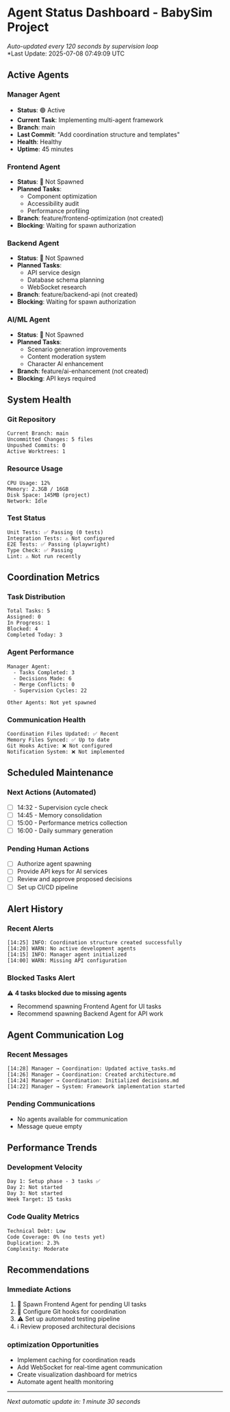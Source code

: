 # Agent Status Dashboard - BabySim Project

*Auto-updated every 120 seconds by supervision loop*  
*Last Update: 2025-07-08 07:49:09 UTC

## Active Agents

### Manager Agent
- **Status**: 🟢 Active
- **Current Task**: Implementing multi-agent framework
- **Branch**: main
- **Last Commit**: "Add coordination structure and templates"
- **Health**: Healthy
- **Uptime**: 45 minutes

### Frontend Agent
- **Status**: 🔴 Not Spawned
- **Planned Tasks**: 
  - Component optimization
  - Accessibility audit
  - Performance profiling
- **Branch**: feature/frontend-optimization (not created)
- **Blocking**: Waiting for spawn authorization

### Backend Agent
- **Status**: 🔴 Not Spawned
- **Planned Tasks**:
  - API service design
  - Database schema planning
  - WebSocket research
- **Branch**: feature/backend-api (not created)
- **Blocking**: Waiting for spawn authorization

### AI/ML Agent
- **Status**: 🔴 Not Spawned
- **Planned Tasks**:
  - Scenario generation improvements
  - Content moderation system
  - Character AI enhancement
- **Branch**: feature/ai-enhancement (not created)
- **Blocking**: API keys required

## System Health

### Git Repository
```
Current Branch: main
Uncommitted Changes: 5 files
Unpushed Commits: 0
Active Worktrees: 1
```

### Resource Usage
```
CPU Usage: 12%
Memory: 2.3GB / 16GB
Disk Space: 145MB (project)
Network: Idle
```

### Test Status
```
Unit Tests: ✅ Passing (0 tests)
Integration Tests: ⚠️ Not configured
E2E Tests: ✅ Passing (playwright)
Type Check: ✅ Passing
Lint: ⚠️ Not run recently
```

## Coordination Metrics

### Task Distribution
```
Total Tasks: 5
Assigned: 0
In Progress: 1
Blocked: 4
Completed Today: 3
```

### Agent Performance
```
Manager Agent:
  - Tasks Completed: 3
  - Decisions Made: 6
  - Merge Conflicts: 0
  - Supervision Cycles: 22

Other Agents: Not yet spawned
```

### Communication Health
```
Coordination Files Updated: ✅ Recent
Memory Files Synced: ✅ Up to date
Git Hooks Active: ❌ Not configured
Notification System: ❌ Not implemented
```

## Scheduled Maintenance

### Next Actions (Automated)
- [ ] 14:32 - Supervision cycle check
- [ ] 14:45 - Memory consolidation
- [ ] 15:00 - Performance metrics collection
- [ ] 16:00 - Daily summary generation

### Pending Human Actions
- [ ] Authorize agent spawning
- [ ] Provide API keys for AI services
- [ ] Review and approve proposed decisions
- [ ] Set up CI/CD pipeline

## Alert History

### Recent Alerts
```
[14:25] INFO: Coordination structure created successfully
[14:20] WARN: No active development agents
[14:15] INFO: Manager agent initialized
[14:00] WARN: Missing API configuration
```

### Blocked Tasks Alert
⚠️ **4 tasks blocked due to missing agents**
- Recommend spawning Frontend Agent for UI tasks
- Recommend spawning Backend Agent for API work

## Agent Communication Log

### Recent Messages
```
[14:28] Manager → Coordination: Updated active_tasks.md
[14:26] Manager → Coordination: Created architecture.md
[14:24] Manager → Coordination: Initialized decisions.md
[14:22] Manager → System: Framework implementation started
```

### Pending Communications
- No agents available for communication
- Message queue empty

## Performance Trends

### Development Velocity
```
Day 1: Setup phase - 3 tasks ✅
Day 2: Not started
Day 3: Not started
Week Target: 15 tasks
```

### Code Quality Metrics
```
Technical Debt: Low
Code Coverage: 0% (no tests yet)
Duplication: 2.3%
Complexity: Moderate
```

## Recommendations

### Immediate Actions
1. 🚨 Spawn Frontend Agent for pending UI tasks
2. 🚨 Configure Git hooks for coordination
3. ⚠️ Set up automated testing pipeline
4. ℹ️ Review proposed architectural decisions

### optimization Opportunities
- Implement caching for coordination reads
- Add WebSocket for real-time agent communication
- Create visualization dashboard for metrics
- Automate agent health monitoring

---

*Next automatic update in: 1 minute 30 seconds*